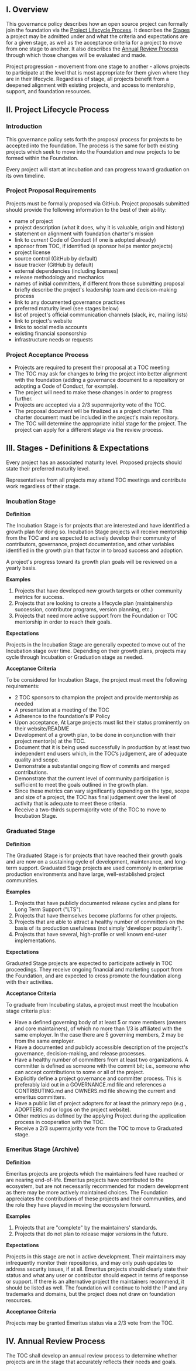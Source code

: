 ## I. Overview

This governance policy describes how an open source project can formally join the foundation via the [Project Lifecycle Process](). It describes the [Stages]() a project may be admitted under and what the criteria and expectations are for a given stage, as well as the acceptance criteria for a project to move from one stage to another. It also describes the [Annual Review Process]() through which those changes will be evaluated and made. 

Project progression - movement from one stage to another - allows projects to participate at the level that is most appropriate for them given where they are in their lifecycle. Regardless of stage, all projects benefit from a deepened alignment with existing projects, and access to mentorship, support, and foundation resources.

## II. Project Lifecycle Process

### Introduction
This governance policy sets forth the proposal process for projects to be accepted into the foundation. The process is the same for both existing projects which seek to move into the Foundation and new projects to be formed within the Foundation.

Every project will start at incubation and can progress toward graduation on its own timeline.

### Project Proposal Requirements
Projects must be formally proposed via GitHub. Project proposals submitted should provide the following information to the best of their ability:

* name of project
* project description (what it does, why it is valuable, origin and history)
* statement on alignment with foundation charter's mission
* link to *current* Code of Conduct (if one is adopted already)
* sponsor from TOC, if identified (a sponsor helps mentor projects)
* project license 
* source control (GitHub by default)
* issue tracker (GitHub by default)
* external dependencies (including licenses)
* release methodology and mechanics
* names of initial committers, if different from those submitting proposal
* briefly describe the project's leadership team and decision-making process
* link to any documented governance practices
* preferred maturity level (see stages below)
* list of project's official communication channels (slack, irc, mailing lists)
* link to project's website 
* links to social media accounts
* existing financial sponsorship
* infrastructure needs or requests 

### Project Acceptance Process

* Projects are required to present their proposal at a TOC meeting
* The TOC may ask for changes to bring the project into better alignment with the foundation (adding a governance document to a repository or adopting a Code of Conduct, for example).
 * The project will need to make these changes in order to progress further.
* Projects are accepted via a 2/3 supermajority vote of the TOC.
* The proposal document will be finalized as a project charter. This charter document must be included in the project's main repository.
* The TOC will determine the appropriate initial stage for the project. The project can apply for a different stage via the review process. 

## III. Stages - Definitions & Expectations

Every project has an associated maturity level. Proposed projects should state their preferred maturity level.

Representatives from all projects may attend TOC meetings and contribute work regardless of their stage. 

### Incubation Stage

**Definition** 

The Incubation Stage is for projects that are interested and have identified a growth plan for doing so. Incubation Stage projects will receive mentorship from the TOC and are expected to actively develop their community of contributors, governance, project documentation, and other variables identified in the growth plan that factor in to broad success and adoption.

A project's progress toward its growth plan goals will be reviewed on a yearly basis.

**Examples**

1. Projects that have developed new growth targets or other community metrics for success.
1. Projects that are looking to create a lifecycle plan (maintainership succession, contributor programs, version planning, etc.)
1. Projects that need more active support from the Foundation or TOC mentorship in order to reach their goals. 

**Expectations**

Projects in the Incubation Stage are generally expected to move out of the Incubation stage over time. Depending on their growth plans, projects may cycle through Incubation or Graduation stage as needed.  

**Acceptance Criteria**

To be considered for Incubation Stage, the project must meet the following requirements:

* 2 TOC sponsors to champion the project and provide mentorship as needed
* A presentation at a meeting of the TOC
* Adherence to the foundation's IP Policy
* Upon acceptance, At Large projects must list their status prominently on their website/README
* Development of a growth plan, to be done in conjunction with their project mentor(s) at the TOC.
* Document that it is being used successfully in production by at least two independent end users which, in the TOC’s judgement, are of adequate quality and scope.
* Demonstrate a substantial ongoing flow of commits and merged contributions.
* Demonstrate that the current level of community participation is sufficient to meet the goals outlined in the growth plan.
* Since these metrics can vary significantly depending on the type, scope and size of a project, the TOC has final judgement over the level of activity that is adequate to meet these criteria.
* Receive a two-thirds supermajority vote of the TOC to move to Incubation Stage. 

### Graduated Stage

**Definition**

The Graduated Stage is for projects that have reached their growth goals and are now on a sustaining cycle of development, maintenance, and long-term support. Graduated Stage projects are used commonly in enterprise production environments and have large, well-established project communities.     

**Examples**

1. Projects that have publicly documented release cycles and plans for Long Term Support ("LTS").
1. Projects that have themselves become platforms for other projects.
1. Projects that are able to attract a healthy number of committers on the basis of its production usefulness (not simply 'developer popularity').
1. Projects that have several, high-profile or well known end-user implementations.

**Expectations**

Graduated Stage projects are expected to participate actively in TOC proceedings. They receive ongoing financial and marketing support from the Foundation, and are expected to cross promote the foundation along with their activities.

**Acceptance Criteria**

To graduate from Incubating status, a project must meet the Incubation stage criteria plus:

 * Have a defined governing body of at least 5 or more members (owners and core maintainers), of which no more than 1/3 is affiliated with the same employer. In the case there are 5 governing members, 2 may be from the same employer. 
 * Have a documented and publicly accessible description of the project's governance, decision-making, and release processes.
 * Have a healthy number of committers from at least two organizations. A committer is defined as someone with the commit bit; i.e., someone who can accept contributions to some or all of the project.
 * Explicitly define a project governance and committer process. This is preferably laid out in a GOVERNANCE.md file and references a CONTRIBUTING.md and OWNERS.md file showing the current and emeritus committers.
 * Have a public list of project adopters for at least the primary repo (e.g., ADOPTERS.md or logos on the project website).
 * Other metrics as defined by the applying Project during the application process in cooperation with the TOC.
 * Receive a 2/3 supermajority vote from the TOC to move to Graduated stage. 
 
### Emeritus Stage (Archive)

**Definition**

Emeritus projects are projects which the maintainers feel have reached or are nearing end-of-life. Emeritus projects have contributed to the ecosystem, but are not necessarily recommended for modern development as there may be more actively maintained choices. The Foundation appreciates the contributions of these projects and their communities, and the role they have played in moving the ecosystem forward. 

**Examples**

1. Projects that are "complete" by the maintainers' standards.
1. Projects that do not plan to release major versions in the future.

**Expectations**

Projects in this stage are not in active development. Their maintainers may infrequently monitor their repositories, and may only push updates to address security issues, if at all. Emeritus projects should clearly state their status and what any user or contributor should expect in terms of response or support. If there is an alternative project the maintainers recommend, it should be listed as well. The foundation will continue to hold the IP and any trademarks and domains, but the project does not draw on foundation resources. 

**Acceptance Criteria**

Projects may be granted Emeritus status via a 2/3 vote from the TOC.

## IV. Annual Review Process

The TOC shall develop an annual review process to determine whether projects are in the stage that accurately reflects their needs and goals. 

